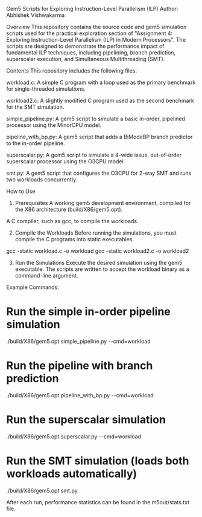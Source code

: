 Gem5 Scripts for Exploring Instruction-Level Parallelism (ILP)
Author: Abhishek Vishwakarma

Overview
This repository contains the source code and gem5 simulation scripts used for the practical exploration section of "Assignment 4: Exploring Instruction-Level Parallelism (ILP) in Modern Processors". The scripts are designed to demonstrate the performance impact of fundamental ILP techniques, including pipelining, branch prediction, superscalar execution, and Simultaneous Multithreading (SMT).

Contents
This repository includes the following files:

workload.c: A simple C program with a loop used as the primary benchmark for single-threaded simulations.

workload2.c: A slightly modified C program used as the second benchmark for the SMT simulation.

simple_pipeline.py: A gem5 script to simulate a basic in-order, pipelined processor using the MinorCPU model.

pipeline_with_bp.py: A gem5 script that adds a BiModeBP branch predictor to the in-order pipeline.

superscalar.py: A gem5 script to simulate a 4-wide issue, out-of-order superscalar processor using the O3CPU model.

smt.py: A gem5 script that configures the O3CPU for 2-way SMT and runs two workloads concurrently.

How to Use
1. Prerequisites
A working gem5 development environment, compiled for the X86 architecture (build/X86/gem5.opt).

A C compiler, such as gcc, to compile the workloads.

2. Compile the Workloads
Before running the simulations, you must compile the C programs into static executables.

gcc -static workload.c -o workload
gcc -static workload2.c -o workload2

3. Run the Simulations
Execute the desired simulation using the gem5 executable. The scripts are written to accept the workload binary as a command-line argument.

Example Commands:

# Run the simple in-order pipeline simulation
./build/X86/gem5.opt simple_pipeline.py --cmd=workload

# Run the pipeline with branch prediction
./build/X86/gem5.opt pipeline_with_bp.py --cmd=workload

# Run the superscalar simulation
./build/X86/gem5.opt superscalar.py --cmd=workload

# Run the SMT simulation (loads both workloads automatically)
./build/X86/gem5.opt smt.py

After each run, performance statistics can be found in the m5out/stats.txt file.
